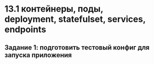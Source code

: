 # 13.1 контейнеры, поды, deployment, statefulset, services, endpoints  

## Задание 1: подготовить тестовый конфиг для запуска приложения  

